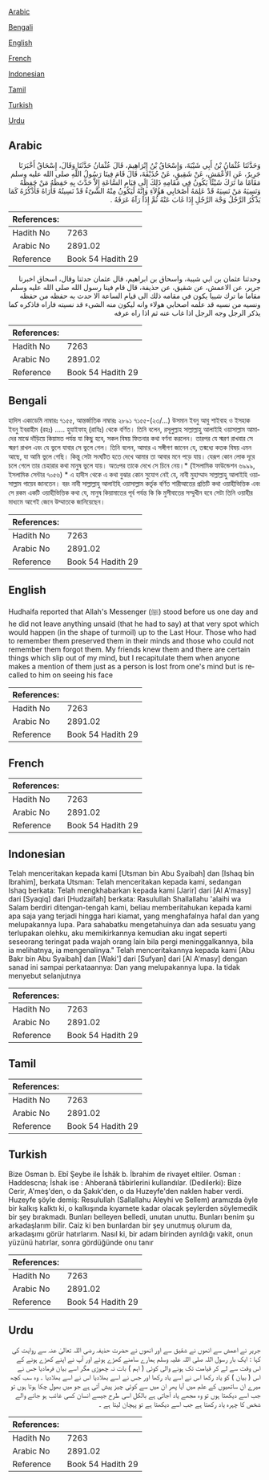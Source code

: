 [Arabic](#arabic)

[Bengali](#bengali)

[English](#english)

[French](#french)

[Indonesian](#indonesian)

[Tamil](#tamil)

[Turkish](#turkish)

[Urdu](#urdu)

## Arabic


<div dir="rtl" lang="ar" style={{fontSize:'larger',backgroundColor:'#f8f9fa',padding:20}}>
وَحَدَّثَنَا عُثْمَانُ بْنُ أَبِي شَيْبَةَ، وَإِسْحَاقُ بْنُ إِبْرَاهِيمَ، قَالَ عُثْمَانُ حَدَّثَنَا وَقَالَ، إِسْحَاقُ أَخْبَرَنَا جَرِيرٌ، عَنِ الأَعْمَشِ، عَنْ شَقِيقٍ، عَنْ حُذَيْفَةَ، قَالَ قَامَ فِينَا رَسُولُ اللَّهِ صلى الله عليه وسلم مَقَامًا مَا تَرَكَ شَيْئًا يَكُونُ فِي مَقَامِهِ ذَلِكَ إِلَى قِيَامِ السَّاعَةِ إِلاَّ حَدَّثَ بِهِ حَفِظَهُ مَنْ حَفِظَهُ وَنَسِيَهُ مَنْ نَسِيَهُ قَدْ عَلِمَهُ أَصْحَابِي هَؤُلاَءِ وَإِنَّهُ لَيَكُونُ مِنْهُ الشَّىْءُ قَدْ نَسِيتُهُ فَأَرَاهُ فَأَذْكُرُهُ كَمَا يَذْكُرُ الرَّجُلُ وَجْهَ الرَّجُلِ إِذَا غَابَ عَنْهُ ثُمَّ إِذَا رَآهُ عَرَفَهُ ‏.‏
</div>
<div style={{backgroundColor:'#f8f9fa',padding:20, marginBottom: 10}}><table> <thead> <tr> <th>References:</th> <th></th> </tr> </thead> <tbody><tr><td>Hadith No</td><td>7263</td></tr><tr><td>Arabic No</td><td>2891.02</td></tr><tr><td>Reference</td><td>Book 54 Hadith 29</td></tr></tbody></table></div>


<div dir="rtl" lang="ar" style={{fontSize:'larger',backgroundColor:'#f8f9fa',padding:20}}>
وحدثنا عثمان بن ابي شيبة، واسحاق بن ابراهيم، قال عثمان حدثنا وقال، اسحاق اخبرنا جرير، عن الاعمش، عن شقيق، عن حذيفة، قال قام فينا رسول الله صلى الله عليه وسلم مقاما ما ترك شييا يكون في مقامه ذلك الى قيام الساعة الا حدث به حفظه من حفظه ونسيه من نسيه قد علمه اصحابي هولاء وانه ليكون منه الشىء قد نسيته فاراه فاذكره كما يذكر الرجل وجه الرجل اذا غاب عنه ثم اذا راه عرفه
</div>
<div style={{backgroundColor:'#f8f9fa',padding:20, marginBottom: 10}}><table> <thead> <tr> <th>References:</th> <th></th> </tr> </thead> <tbody><tr><td>Hadith No</td><td>7263</td></tr><tr><td>Arabic No</td><td>2891.02</td></tr><tr><td>Reference</td><td>Book 54 Hadith 29</td></tr></tbody></table></div>

## Bengali


<div dir="ltr" lang="bn" style={{fontSize:'larger',backgroundColor:'#f8f9fa',padding:20}}>
হাদিস একাডেমি নাম্বারঃ ৭১৫৫, আন্তর্জাতিক নাম্বারঃ ২৮৯১ ৭১৫৫-(২৩/...) উসমান ইবনু আবু শাইবাহ ও ইসহাক ইবনু ইবরাহীম (রহঃ) ..... হুযাইফাহ্ (রাযিঃ) থেকে বর্ণিত। তিনি বলেন, রসূলুল্লাহ সাল্লাল্লাহু আলাইহি ওয়াসাল্লাম আমাদের মাঝে দাঁড়িয়ে কিয়ামত পর্যন্ত যা কিছু হবে, সকল বিষয় ফিতনার কথা বর্ণনা করলেন। তারপর যে স্মরণ রাখবার সে স্মরণ রাখল এবং যে ভুলে যাবার সে ভুলে গেল। তিনি বলেন, আমার এ সঙ্গীগণ জানেন যে, তন্মধ্যে কতক বিষয় এমন আছে, যা আমি ভুলে গেছি। কিন্তু সেটা সংঘটিত হতে দেখে আমার তা আবার মনে পড়ে যায়। যেরূপ কোন লোক দূরে চলে গেলে তার চেহারার কথা মানুষ ভুলে যায়। অতঃপর তাকে দেখে সে চিনে নেয়।* (ইসলামিক ফাউন্ডেশন ৬৯৯৯, ইসলামিক সেন্টার ৭০৫৬) * এ হাদীস থেকে এ কথা বুঝার কোন সুযোগ নেই যে, নাবী মুহাম্মাদ সাল্লাল্লাহু আলাইহি ওয়াসাল্লাম গায়েব জানতেন। বরং নাবী সাল্লাল্লাহু আলাইহি ওয়াসাল্লাম কর্তৃক বর্ণিত শারীআতের প্রতিটি কথা ওয়াহীভিত্তিক এবং সে রকম একটি ওয়াহীভিত্তিক কথা যে, মানুষ কিয়ামাতের পূর্ব পর্যন্ত কি কি মুসীবাতের সম্মুখীন হবে সেটা তিনি ওয়াহীর মাধ্যমে আগেই জেনে উম্মাতকে জানিয়েছেন।
</div>
<div style={{backgroundColor:'#f8f9fa',padding:20, marginBottom: 10}}><table> <thead> <tr> <th>References:</th> <th></th> </tr> </thead> <tbody><tr><td>Hadith No</td><td>7263</td></tr><tr><td>Arabic No</td><td>2891.02</td></tr><tr><td>Reference</td><td>Book 54 Hadith 29</td></tr></tbody></table></div>

## English


<div dir="ltr" lang="en" style={{fontSize:'larger',backgroundColor:'#f8f9fa',padding:20}}>
Hudhaifa reported that Allah's Messenger (ﷺ) stood before us one day and he did not leave anything unsaid (that he had to say) at that very spot which would happen (in the shape of turmoil) up to the Last Hour. Those who had to remember them preserved them in their minds and those who could not remember them forgot them. My friends knew them and there are certain things which slip out of my mind, but I recapitulate them when anyone makes a mention of them just as a person is lost from one's mind but is recalled to him on seeing his face
</div>
<div style={{backgroundColor:'#f8f9fa',padding:20, marginBottom: 10}}><table> <thead> <tr> <th>References:</th> <th></th> </tr> </thead> <tbody><tr><td>Hadith No</td><td>7263</td></tr><tr><td>Arabic No</td><td>2891.02</td></tr><tr><td>Reference</td><td>Book 54 Hadith 29</td></tr></tbody></table></div>

## French


<div dir="ltr" lang="fr" style={{fontSize:'larger',backgroundColor:'#f8f9fa',padding:20}}>

</div>
<div style={{backgroundColor:'#f8f9fa',padding:20, marginBottom: 10}}><table> <thead> <tr> <th>References:</th> <th></th> </tr> </thead> <tbody><tr><td>Hadith No</td><td>7263</td></tr><tr><td>Arabic No</td><td>2891.02</td></tr><tr><td>Reference</td><td>Book 54 Hadith 29</td></tr></tbody></table></div>

## Indonesian


<div dir="ltr" lang="id" style={{fontSize:'larger',backgroundColor:'#f8f9fa',padding:20}}>
Telah menceritakan kepada kami [Utsman bin Abu Syaibah] dan [Ishaq bin Ibrahim], berkata Utsman: Telah menceritakan kepada kami, sedangan Ishaq berkata: Telah mengkhabarkan kepada kami [Jarir] dari [Al A'masy] dari [Syaqiq] dari [Hudzaifah] berkata: Rasulullah Shallallahu 'alaihi wa Salam berdiri ditengan-tengah kami, beliau memberitahukan kepada kami apa saja yang terjadi hingga hari kiamat, yang menghafalnya hafal dan yang melupakannya lupa. Para sahabatku mengetahuinya dan ada sesuatu yang terlupakan olehku, aku memikirkannya kemudian aku ingat seperti seseorang teringat pada wajah orang lain bila pergi meninggalkannya, bila ia melihatnya, ia mengenalinya." Telah menceritakannya kepada kami [Abu Bakr bin Abu Syaibah] dan [Waki'] dari [Sufyan] dari [Al A'masy] dengan sanad ini sampai perkataannya: Dan yang melupakannya lupa. Ia tidak menyebut selanjutnya
</div>
<div style={{backgroundColor:'#f8f9fa',padding:20, marginBottom: 10}}><table> <thead> <tr> <th>References:</th> <th></th> </tr> </thead> <tbody><tr><td>Hadith No</td><td>7263</td></tr><tr><td>Arabic No</td><td>2891.02</td></tr><tr><td>Reference</td><td>Book 54 Hadith 29</td></tr></tbody></table></div>

## Tamil


<div dir="ltr" lang="ta" style={{fontSize:'larger',backgroundColor:'#f8f9fa',padding:20}}>

</div>
<div style={{backgroundColor:'#f8f9fa',padding:20, marginBottom: 10}}><table> <thead> <tr> <th>References:</th> <th></th> </tr> </thead> <tbody><tr><td>Hadith No</td><td>7263</td></tr><tr><td>Arabic No</td><td>2891.02</td></tr><tr><td>Reference</td><td>Book 54 Hadith 29</td></tr></tbody></table></div>

## Turkish


<div dir="ltr" lang="tr" style={{fontSize:'larger',backgroundColor:'#f8f9fa',padding:20}}>
Bize Osman b. Ebî Şeybe ile İshâk b. İbrahim de rivayet eltiler. Osman : Haddescna; İshak ise : Ahberanâ tâbirlerini kullandılar. (Dedilerki): Bize Cerir, A'meş'den, o da Şakık'den, o da Huzeyfe'den naklen haber verdi. Huzeyfe şöyle demiş: Resulullah (Sallallahu Aleyhi ve Sellem) aramızda öyle bir kalkış kalktı ki, o kalkışında kıyamete kadar olacak şeylerden söylemedik bir şey bırakmadı. Bunları belleyen belledi, unutan unuttu. Bunları benim şu arkadaşlarım bilir. Caiz ki ben bunlardan bir şey unutmuş olurum da, arkadaşımı görür hatırlarım. Nasıl ki, bir adam birinden ayrıldığı vakit, onun yüzünü hatırlar, sonra gördüğünde onu tanır
</div>
<div style={{backgroundColor:'#f8f9fa',padding:20, marginBottom: 10}}><table> <thead> <tr> <th>References:</th> <th></th> </tr> </thead> <tbody><tr><td>Hadith No</td><td>7263</td></tr><tr><td>Arabic No</td><td>2891.02</td></tr><tr><td>Reference</td><td>Book 54 Hadith 29</td></tr></tbody></table></div>

## Urdu


<div dir="rtl" lang="ur" style={{fontSize:'larger',backgroundColor:'#f8f9fa',padding:20}}>
جریر نے اعمش سے انھوں نے شقیق سے اور انھوں نے حضرت حذیفہ رضی اللہ تعالیٰ عنہ سے روایت کی کہا : ایک بار رسول اللہ صلی اللہ علیہ وسلم ہمارے سامنے کھڑے ہوئے اور آپ نے اپنے کھڑے ہونے کے اس وقت سے لے کر قیامت تک ہونے والی کوئی ( اہم ) بات نہ چھوڑی مگر اسے بیان فرمادیا جس نے اس ( بیان ) کو یاد رکھا اس نے اسے یاد رکھا اور جس نے اسے بھلادیا اس نے اسے بھلادیا ۔ وہ سب کچھ میرے ان ساتھیوں کے علم میں آیا پھر ان میں سے کوئی چیز پیش آتی ہے جو میں بھول چکا ہوتا ہوں تو جب اسے دیکھتا ہوں تو وہ مجھے یاد آجاتی ہے بالکل اسی طرح جیسے انسان کسی غائب ہو جانے والے شخص کا چہرہ یاد رکھتا ہے جب اسے دیکھتا ہے تو پہچان لیتا ہے ۔
</div>
<div style={{backgroundColor:'#f8f9fa',padding:20, marginBottom: 10}}><table> <thead> <tr> <th>References:</th> <th></th> </tr> </thead> <tbody><tr><td>Hadith No</td><td>7263</td></tr><tr><td>Arabic No</td><td>2891.02</td></tr><tr><td>Reference</td><td>Book 54 Hadith 29</td></tr></tbody></table></div>